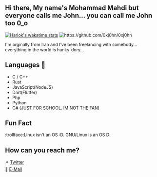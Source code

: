 ## Hi there, My name's Mohammad Mahdi but everyone calls me John... you can call me John too 0_o
[![Harlok's wakatime stats](https://github-readme-stats.vercel.app/api/wakatime?username=0xj0hn)](https://github.com/anuraghazra/github-readme-stats)
<img src="https://github-readme-stats.vercel.app/api/top-langs/?username=0xj0hn&theme=tokyonight&hide=html,css,scss" alt="https://github.com/0xj0hn/0xj0hn"/>



I'm orginally from Iran and I've been freelancing with somebody...
everything in the world is hunky-dory...

## Languages 🔨
- C / C++
- Rust
- JavaScript(NodeJS)
- Dart(Flutter)
- Php
- Python
- C# (JUST FOR SCHOOL. IM NOT THE FAN)



## Fun Fact
:trollface:Linux isn't an OS :D. GNU/Linux is an OS D:

## How can you reach me?
✴️ [Twitter](https://twitter.com/i_am_j0hn) </br>
📧 [E-Mail](mailto:knightxh7@gmail.com)

